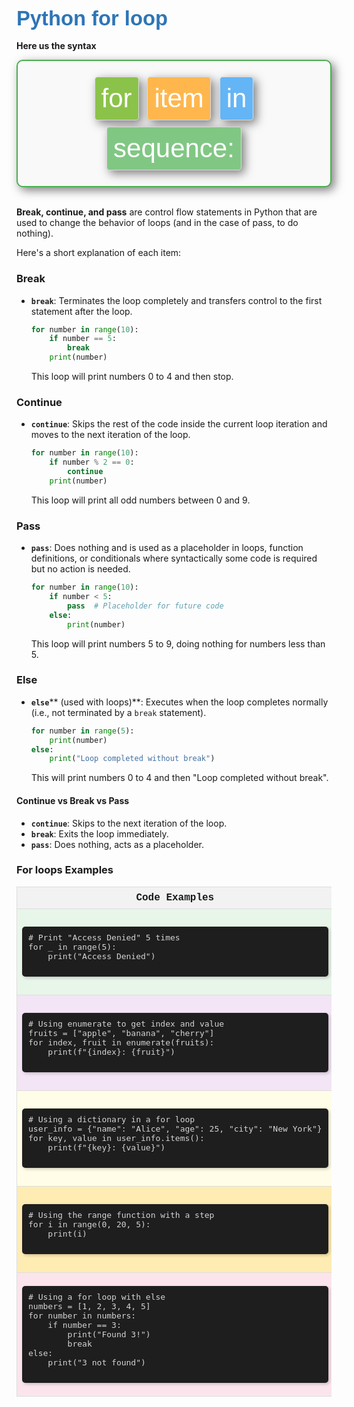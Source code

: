 ### <span style="font-family: 'Comic Sans MS', cursive, sans-serif; color: #2E75B6; font-size: 2em;">Python for loop</span>

**Here us the syntax**

<div style="padding: 20px; border: 2px solid #4CAF50; box-shadow: 5px 5px 15px rgba(0, 0, 0, 0.5); border-radius: 10px; background-color: #f9f9f9; font-family: 'Comic Sans MS', sans-serif; text-align: center;">
    <div style="display: inline-block; padding: 10px; border: 1px solid #ddd; box-shadow: 5px 5px 15px rgba(0, 0, 0, 0.5); border-radius: 5px; background-color: #8BC34A; margin: 5px;">
        <span style="font-size: 3em; color: #ffffff;">for</span>
    </div>
    <div style="display: inline-block; padding: 10px; border: 1px solid #ddd; box-shadow: 5px 5px 15px rgba(0, 0, 0, 0.5); border-radius: 5px; background-color: #FFB74D; margin: 5px;">
        <span style="font-size: 3em; color: #ffffff;">item</span>
    </div>
    <div style="display: inline-block; padding: 10px; border: 1px solid #ddd; box-shadow: 5px 5px 15px rgba(0, 0, 0, 0.5); border-radius: 5px; background-color: #64B5F6; margin: 5px;">
        <span style="font-size: 3em; color: #ffffff;">in</span>
    </div>
    <div style="display: inline-block; padding: 10px; border: 1px solid #ddd; box-shadow: 5px 5px 15px rgba(0, 0, 0, 0.5); border-radius: 5px; background-color: #81C784; margin: 5px;">
        <span style="font-size: 3em; color: #ffffff;">sequence:</span>
    </div>
</div>

<br>

**Break, continue, and pass** are control flow statements in Python that are used to change the behavior of loops (and in the case of pass, to do nothing). 

Here's a short explanation of each item:

### Break
- **`break`**: Terminates the loop completely and transfers control to the first statement after the loop.
  ```python
  for number in range(10):
      if number == 5:
          break
      print(number)
  ```
  This loop will print numbers 0 to 4 and then stop.

### Continue
- **`continue`**: Skips the rest of the code inside the current loop iteration and moves to the next iteration of the loop.
  ```python
  for number in range(10):
      if number % 2 == 0:
          continue
      print(number)
  ```
  This loop will print all odd numbers between 0 and 9.

### Pass
- **`pass`**: Does nothing and is used as a placeholder in loops, function definitions, or conditionals where syntactically some code is required but no action is needed.
  ```python
  for number in range(10):
      if number < 5:
          pass  # Placeholder for future code
      else:
          print(number)
  ```
  This loop will print numbers 5 to 9, doing nothing for numbers less than 5.

### Else
- **`else`**** (used with loops)**: Executes when the loop completes normally (i.e., not terminated by a `break` statement).
  ```python
  for number in range(5):
      print(number)
  else:
      print("Loop completed without break")
  ```
  This will print numbers 0 to 4 and then "Loop completed without break".

#### Continue vs Break vs Pass
- **`continue`**: Skips to the next iteration of the loop.
- **`break`**: Exits the loop immediately.
- **`pass`**: Does nothing, acts as a placeholder.

### For loops Examples

<table style="width: 100%; border-collapse: collapse; font-family: Consolas, 'Courier New', monospace;">
    <thead>
        <tr>
            <th style="border: 1px solid #ddd; padding: 8px; background-color: #f2f2f2;">Code Examples</th>
            <th style="border: 1px solid #ddd; padding: 8px; background-color: #f2f2f2;">Code Examples</th>
        </tr>
    </thead>
    <tbody>
        <tr>
            <td style="border: 1px solid #ddd; padding: 8px; background-color: #e8f5e9;">
                <pre style="box-shadow: 2px 2px 5px rgba(0,0,0,0.2); padding: 10px; background-color: #1e1e1e; color: #d4d4d4; border-radius: 5px;">
# Print "Access Denied" 5 times
for _ in range(5):
    print("Access Denied")
                </pre>
            </td>
            <td style="border: 1px solid #ddd; padding: 8px; background-color: #e3f2fd;">
                <pre style="box-shadow: 2px 2px 5px rgba(0,0,0,0.2); padding: 10px; background-color: #1e1e1e; color: #d4d4d4; border-radius: 5px;">
# Using list comprehension for conditional operations
numbers = [1, 2, 3, 4, 5, 6]
even_numbers = [num for num in numbers if num % 2 == 0]
print(even_numbers)  # Output: [2, 4, 6]
                </pre>
            </td>
        </tr>
        <tr>
            <td style="border: 1px solid #ddd; padding: 8px; background-color: #f3e5f5;">
                <pre style="box-shadow: 2px 2px 5px rgba(0,0,0,0.2); padding: 10px; background-color: #1e1e1e; color: #d4d4d4; border-radius: 5px;">
# Using enumerate to get index and value
fruits = ["apple", "banana", "cherry"]
for index, fruit in enumerate(fruits):
    print(f"{index}: {fruit}")
                </pre>
            </td>
            <td style="border: 1px solid #ddd; padding: 8px; background-color: #ffebee;">
                <pre style="box-shadow: 2px 2px 5px rgba(0,0,0,0.2); padding: 10px; background-color: #1e1e1e; color: #d4d4d4; border-radius: 5px;">
# Using zip to iterate over two lists
names = ["Alice", "Bob", "Charlie"]
scores = [85, 90, 95]
for name, score in zip(names, scores):
    print(f"{name} scored {score}")
                </pre>
            </td>
        </tr>
        <tr>
            <td style="border: 1px solid #ddd; padding: 8px; background-color: #fffde7;">
                <pre style="box-shadow: 2px 2px 5px rgba(0,0,0,0.2); padding: 10px; background-color: #1e1e1e; color: #d4d4d4; border-radius: 5px;">
# Using a dictionary in a for loop
user_info = {"name": "Alice", "age": 25, "city": "New York"}
for key, value in user_info.items():
    print(f"{key}: {value}")
                </pre>
            </td>
            <td style="border: 1px solid #ddd; padding: 8px; background-color: #e0f7fa;">
                <pre style="box-shadow: 2px 2px 5px rgba(0,0,0,0.2); padding: 10px; background-color: #1e1e1e; color: #d4d4d4; border-radius: 5px;">
# Nested loops to print a multiplication table
for i in range(1, 6):
    for j in range(1, 6):
        print(f"{i} x {j} = {i * j}")
    print()
                </pre>
            </td>
        </tr>
        <tr>
            <td style="border: 1px solid #ddd; padding: 8px; background-color: #ffecb3;">
                <pre style="box-shadow: 2px 2px 5px rgba(0,0,0,0.2); padding: 10px; background-color: #1e1e1e; color: #d4d4d4; border-radius: 5px;">
# Using the range function with a step
for i in range(0, 20, 5):
    print(i)
                </pre>
            </td>
            <td style="border: 1px solid #ddd; padding: 8px; background-color: #f1f8e9;">
                <pre style="box-shadow: 2px 2px 5px rgba(0,0,0,0.2); padding: 10px; background-color: #1e1e1e; color: #d4d4d4; border-radius: 5px;">
# Using a set in a for loop
unique_numbers = {1, 2, 3, 4, 5}
for num in unique_numbers:
    print(num)
                </pre>
            </td>
        </tr>
        <tr>
            <td style="border: 1px solid #ddd; padding: 8px; background-color: #fce4ec;">
                <pre style="box-shadow: 2px 2px 5px rgba(0,0,0,0.2); padding: 10px; background-color: #1e1e1e; color: #d4d4d4; border-radius: 5px;">
# Using a for loop with else
numbers = [1, 2, 3, 4, 5]
for number in numbers:
    if number == 3:
        print("Found 3!")
        break
else:
    print("3 not found")
                </pre>
            </td>
            <td style="border: 1px solid #ddd; padding: 8px; background-color: #ffe0b2;">
                <pre style="box-shadow: 2px 2px 5px rgba(0,0,0,0.2); padding: 10px; background-color: #1e1e1e; color: #d4d4d4; border-radius: 5px;">
# Using a generator expression in a for loop
squares = (x * x for x in range(10))
for square in squares:
    print(square)
                </pre>
            </td>
        </tr>
    </tbody>
</table>
